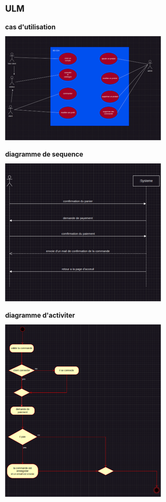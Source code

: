 # ULM

## cas d'utilisation

![cas d'utilisation](cas_utilisation.png)

## diagramme de sequence

![diagramme de sequence](diagramme_sequence.png)

## diagramme d'activiter

![diagramme d'activiter](diagramme_activiter.png)
